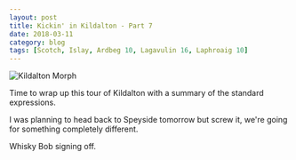 ```yaml
---
layout: post
title: Kickin' in Kildalton - Part 7
date: 2018-03-11
category: blog
tags: [Scotch, Islay, Ardbeg 10, Lagavulin 16, Laphroaig 10]
---
```


![Kildalton Morph](https://i.imgur.com/jGRmqAm.gifv)

Time to wrap up this tour of Kildalton with a summary of the standard expressions.

I was planning to head back to Speyside tomorrow but screw it, we're going for something completely different.

Whisky Bob signing off.
